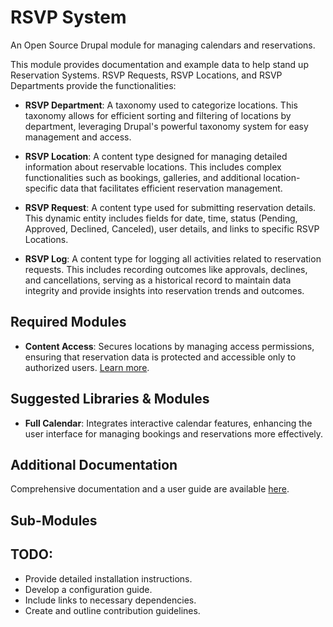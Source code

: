# RSVP System
An Open Source Drupal module for managing calendars and reservations.

This module provides documentation and example data to help stand up Reservation Systems. RSVP Requests, RSVP Locations, and RSVP Departments provide the functionalities:

- **RSVP Department**: A taxonomy used to categorize locations. This taxonomy allows for efficient sorting and filtering of locations by department, leveraging Drupal's powerful taxonomy system for easy management and access.

- **RSVP Location**: A content type designed for managing detailed information about reservable locations. This includes complex functionalities such as bookings, galleries, and additional location-specific data that facilitates efficient reservation management.

- **RSVP Request**: A content type used for submitting reservation details. This dynamic entity includes fields for date, time, status (Pending, Approved, Declined, Canceled), user details, and links to specific RSVP Locations.

- **RSVP Log**: A content type for logging all activities related to reservation requests. This includes recording outcomes like approvals, declines, and cancellations, serving as a historical record to maintain data integrity and provide insights into reservation trends and outcomes.

## Required Modules
- **Content Access**: Secures locations by managing access permissions, ensuring that reservation data is protected and accessible only to authorized users. [Learn more](https://www.drupal.org/project/content_access).

## Suggested Libraries & Modules
- **Full Calendar**: Integrates interactive calendar features, enhancing the user interface for managing bookings and reservations more effectively.

## Additional Documentation
Comprehensive documentation and a user guide are available [here](https://gluebox.com/design/rsvp_system_guide).

## Sub-Modules

## TODO:
- Provide detailed installation instructions.
- Develop a configuration guide.
- Include links to necessary dependencies.
- Create and outline contribution guidelines.
